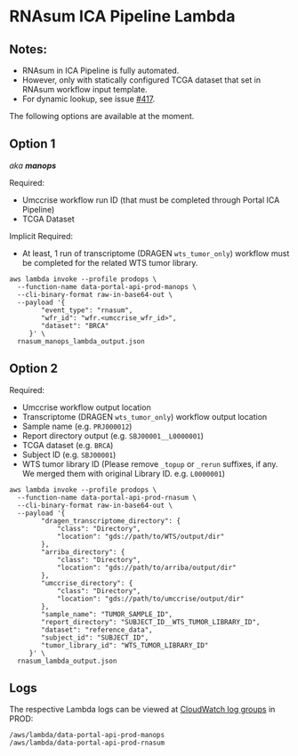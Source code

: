 # RNAsum ICA Pipeline Lambda

## Notes:

- RNAsum in ICA Pipeline is fully automated. 
- However, only with statically configured TCGA dataset that set in RNAsum workflow input template.
- For dynamic lookup, see issue [#417](https://github.com/umccr/data-portal-apis/issues/417).

The following options are available at the moment.

## Option 1

_aka **manops**_

Required:

- Umccrise workflow run ID (that must be completed through Portal ICA Pipeline)
- TCGA Dataset

Implicit Required:

- At least, 1 run of transcriptome (DRAGEN `wts_tumor_only`) workflow must be completed for the related WTS tumor library.

```
aws lambda invoke --profile prodops \
  --function-name data-portal-api-prod-manops \
  --cli-binary-format raw-in-base64-out \
  --payload '{
        "event_type": "rnasum",
        "wfr_id": "wfr.<umccrise_wfr_id>",
        "dataset": "BRCA"  
     }' \
  rnasum_manops_lambda_output.json
```

## Option 2

Required:

- Umccrise workflow output location
- Transcriptome (DRAGEN `wts_tumor_only`) workflow output location
- Sample name (e.g. `PRJ000012`)
- Report directory output (e.g. `SBJ00001__L0000001`)
- TCGA dataset (e.g. `BRCA`)
- Subject ID (e.g. `SBJ00001`)
- WTS tumor library ID (Please remove `_topup` or `_rerun` suffixes, if any. We merged them with original Library ID. e.g. `L0000001`)

```
aws lambda invoke --profile prodops \
  --function-name data-portal-api-prod-rnasum \
  --cli-binary-format raw-in-base64-out \
  --payload '{
        "dragen_transcriptome_directory": {
            "class": "Directory",
            "location": "gds://path/to/WTS/output/dir"
        },
        "arriba_directory": {
            "class": "Directory",
            "location": "gds://path/to/arriba/output/dir"
        },
        "umccrise_directory": {
            "class": "Directory",
            "location": "gds://path/to/umccrise/output/dir"
        },
        "sample_name": "TUMOR_SAMPLE_ID",
        "report_directory": "SUBJECT_ID__WTS_TUMOR_LIBRARY_ID",
        "dataset": "reference_data",
        "subject_id": "SUBJECT_ID",
        "tumor_library_id": "WTS_TUMOR_LIBRARY_ID"  
     }' \
  rnasum_lambda_output.json
```

## Logs

The respective Lambda logs can be viewed at [CloudWatch log groups](https://ap-southeast-2.console.aws.amazon.com/cloudwatch/home?region=ap-southeast-2#logsV2:log-groups) in PROD:

```
/aws/lambda/data-portal-api-prod-manops
/aws/lambda/data-portal-api-prod-rnasum
```
